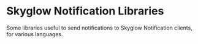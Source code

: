 # Skyglow Notification Libraries

Some libraries useful to send notifications to Skyglow Notification clients, for various languages.